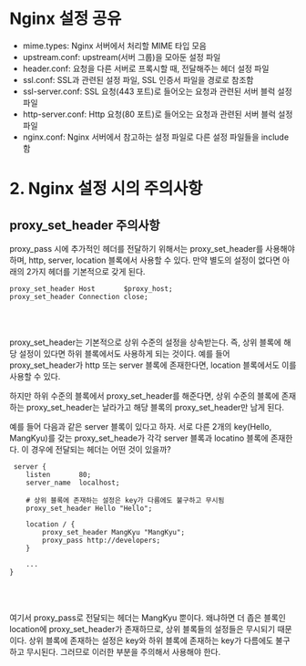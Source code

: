 # Nginx 설정 공유
- mime.types: Nginx 서버에서 처리할 MIME 타입 모음
- upstream.conf: upstream(서버 그룹)을 모아둔 설정 파일
- header.conf: 요청을 다른 서버로 프록시할 때, 전달해주는 헤더 설정 파일 
- ssl.conf: SSL과 관련된 설정 파일, SSL 인증서 파일을 경로로 참조함
- ssl-server.conf: SSL 요청(443 포트)로 들어오는 요청과 관련된 서버 블럭 설정 파일
- http-server.conf: Http 요청(80 포트)로 들어오는 요청과 관련된 서버 블럭 설정 파일
- nginx.conf: Nginx 서버에서 참고하는 설정 파일로 다른 설정 파일들을 include 함


# 2. Nginx 설정 시의 주의사항
## proxy_set_header 주의사항
proxy_pass 시에 추가적인 헤더를 전달하기 위해서는 proxy_set_header를 사용해야 하며, http, server, location 블록에서 사용할 수 있다. 만약 별도의 설정이 없다면 아래의 2가지 헤더를 기본적으로 갖게 된다.

```nginx
proxy_set_header Host       $proxy_host;
proxy_set_header Connection close;
```

<br>
<br>

proxy_set_header는 기본적으로 상위 수준의 설정을 상속받는다. 즉, 상위 블록에 해당 설정이 있다면 하위 블록에서도 사용하게 되는 것이다. 예를 들어 proxy_set_header가 http 또는 server 블록에 존재한다면, location 블록에서도 이를 사용할 수 있다.

하지만 하위 수준의 블록에서 proxy_set_header를 해준다면, 상위 수준의 블록에 존재하는 proxy_set_header는 날라가고 해당 블록의 proxy_set_header만 남게 된다.

예를 들어 다음과 같은 server 블록이 있다고 하자. 서로 다른 2개의 key(Hello, MangKyu)를 갖는 proxy_set_heade가 각각 server 블록과 locatino 블록에 존재한다. 이 경우에 전달되는 헤더는 어떤 것이 있을까?

```nginx
 server {
    listen       80;
    server_name  localhost;
    
    # 상위 블록에 존재하는 설정은 key가 다름에도 불구하고 무시됨
    proxy_set_header Hello "Hello";
    
    location / {
        proxy_set_header MangKyu "MangKyu";
        proxy_pass http://developers;
    }        
    
    ...
}
```


<br>
<br>

여기서 proxy_pass로 전달되는 헤더는 MangKyu 뿐이다. 왜냐하면 더 좁은 블록인 location에 proxy_set_header가 존재하므로, 상위 블록들의 설정들은 무시되기 때문이다. 상위 블록에 존재하는 설정은 key와 하위 블록에 존재하는 key가 다름에도 불구하고 무시된다. 그러므로 이러한 부분을 주의해서 사용해야 한다.
